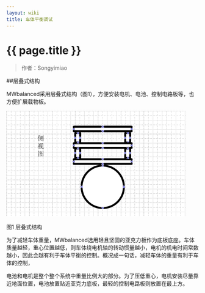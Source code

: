 ```yaml
---
layout: wiki
title: 车体平衡调试
---
```


# {{ page.title }}

> 作者：Songyimiao

##层叠式结构

MWbalanced采用层叠式结构（图1），方便安装电机、电池、控制电路板等，也方便扩展载物板。

![](/img/wiki/MWbalanced-structure.png)

图1 层叠式结构

为了减轻车体重量，MWbalanced选用轻且坚固的亚克力板作为底板底座。车体质量越轻，重心位置越低，则车体绕电机轴的转动惯量越小，电机的机电时间常数越小，因此会越有利于车体平衡的控制。概况成一句话，减轻车体的重量有利于车体的控制，

电池和电机是整个整个系统中重量比例大的部分。为了压低重心，电机安装尽量靠近地面位置，电池放置贴近亚克力底板，最轻的控制电路板则放置在最上方。

